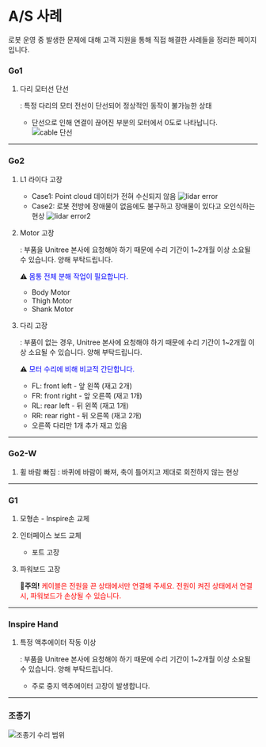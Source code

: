 # A/S 사례
로봇 운영 중 발생한 문제에 대해 고객 지원을 통해 직접 해결한 사례들을 정리한 페이지입니다. 

### Go1
1. 다리 모터선 단선  

    : 특정 다리의 모터 전선이 단선되어 정상적인 동작이 불가능한 상태

    - 단선으로 인해 연결이 끊어진 부분의 모터에서 0도로 나타납니다.
    ![cable 단선](/YMO-support/images/after_service/cable.jpg)

---

### Go2
1. L1 라이다 고장
    - Case1: Point cloud 데이터가 전혀 수신되지 않음
        ![lidar error](/YMO-support/images/after_service/lidar.png)
    - Case2: 로봇 전방에 장애물이 없음에도 불구하고 장애물이 있다고 오인식하는 현상
        ![lidar error2](/YMO-support/images/after_service/lidar2.jpg)

2. Motor 고장  

    : 부품을 Unitree 본사에 요청해야 하기 때문에 수리 기간이 1~2개월 이상 소요될 수 있습니다. 양해 부탁드립니다.  

    ⚠️ <span style="color: blue;">몸통 전체 분해 작업이 필요합니다.</span>  
    
    - Body Motor  
    - Thigh Motor  
    - Shank Motor   

3. 다리 고장
    
    : 부품이 없는 경우, Unitree 본사에 요청해야 하기 때문에 수리 기간이 1~2개월 이상 소요될 수 있습니다. 양해 부탁드립니다.
    
    ⚠️ <span style="color: blue;">모터 수리에 비해 비교적 간단합니다.</span>  
    
    - FL: front left - 앞 왼쪽 (재고 2개)
    - FR: front right - 앞 오른쪽 (재고 1개)
    - RL: rear left - 뒤 왼쪽 (재고 1개)
    - RR: rear right - 뒤 오른쪽 (재고 2개)
    - 오른쪽 다리만 1개 추가 재고 있음

---

### Go2-W
1. 휠 바람 빠짐
    : 바퀴에 바람이 빠져, 축이 틀어지고 제대로 회전하지 않는 현상

---

### G1
1. 모형손 - Inspire손 교체
2. 인터페이스 보드 교체
    - 포트 고장
3. 파워보드 고장  

    🚨**주의!** <span style="color: red;">케이블은 전원을 끈 상태에서만 연결해 주세요. 전원이 켜진 상태에서 연결 시, 파워보드가 손상될 수 있습니다.</span>

---

### Inspire Hand

1. 특정 액추에이터 작동 이상  

    : 부품을 Unitree 본사에 요청해야 하기 때문에 수리 기간이 1~2개월 이상 소요될 수 있습니다. 양해 부탁드립니다.

    - 주로 중지 액추에이터 고장이 발생합니다. 

---

### 조종기

![조종기 수리 범위](/YMO-support/images/after_service/controller.png)